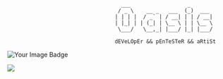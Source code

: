 ```
                                    ___                  _       
                                   / _ \    __ _   ___  (_)  ___ 
                                  | | | |  / _` | / __| | | / __|
                                  | |_| | | (_| | \__ \ | | \__ \
                                   \___/   \__,_| |___/ |_| |___/
   
                                  dEVeLOpEr && pEnTeSTeR && aRtiSt 
```                             
<img src="https://tryhackme-badges.s3.amazonaws.com/0as.png" alt="Your Image Badge" />

<img src="https://www.codewars.com/users/0asisCat/badges/small"></img>
